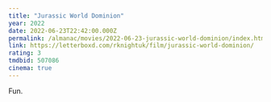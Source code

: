 ```yaml
---
title: "Jurassic World Dominion"
year: 2022
date: 2022-06-23T22:42:00.000Z
permalink: /almanac/movies/2022-06-23-jurassic-world-dominion/index.html
link: https://letterboxd.com/rknightuk/film/jurassic-world-dominion/
rating: 3
tmdbid: 507086
cinema: true
---
```


Fun.